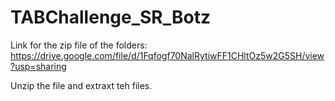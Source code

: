 # TABChallenge_SR_Botz

Link for the zip file of the folders: https://drive.google.com/file/d/1Fqfogf70NalRytiwFF1CHltOz5w2G5SH/view?usp=sharing

Unzip the file and extraxt teh files.
